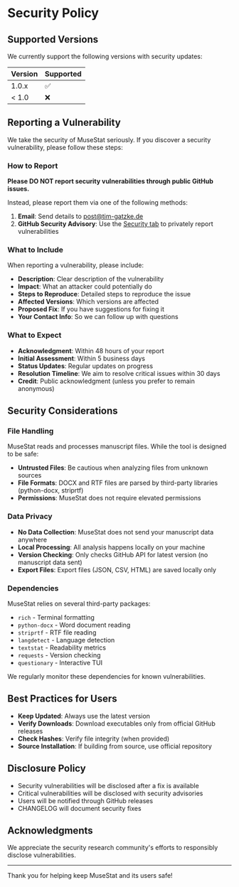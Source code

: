 # Security Policy

## Supported Versions

We currently support the following versions with security updates:

| Version | Supported          |
| ------- | ------------------ |
| 1.0.x   | :white_check_mark: |
| < 1.0   | :x:                |

## Reporting a Vulnerability

We take the security of MuseStat seriously. If you discover a security vulnerability, please follow these steps:

### How to Report

**Please DO NOT report security vulnerabilities through public GitHub issues.**

Instead, please report them via one of the following methods:

1. **Email**: Send details to [post@tim-gatzke.de](mailto:post@tim-gatzke.de)
2. **GitHub Security Advisory**: Use the [Security tab](https://github.com/Tfc538/MuseStat/security/advisories) to privately report vulnerabilities

### What to Include

When reporting a vulnerability, please include:

- **Description**: Clear description of the vulnerability
- **Impact**: What an attacker could potentially do
- **Steps to Reproduce**: Detailed steps to reproduce the issue
- **Affected Versions**: Which versions are affected
- **Proposed Fix**: If you have suggestions for fixing it
- **Your Contact Info**: So we can follow up with questions

### What to Expect

- **Acknowledgment**: Within 48 hours of your report
- **Initial Assessment**: Within 5 business days
- **Status Updates**: Regular updates on progress
- **Resolution Timeline**: We aim to resolve critical issues within 30 days
- **Credit**: Public acknowledgment (unless you prefer to remain anonymous)

## Security Considerations

### File Handling

MuseStat reads and processes manuscript files. While the tool is designed to be safe:

- **Untrusted Files**: Be cautious when analyzing files from unknown sources
- **File Formats**: DOCX and RTF files are parsed by third-party libraries (python-docx, striprtf)
- **Permissions**: MuseStat does not require elevated permissions

### Data Privacy

- **No Data Collection**: MuseStat does not send your manuscript data anywhere
- **Local Processing**: All analysis happens locally on your machine
- **Version Checking**: Only checks GitHub API for latest version (no manuscript data sent)
- **Export Files**: Export files (JSON, CSV, HTML) are saved locally only

### Dependencies

MuseStat relies on several third-party packages:
- `rich` - Terminal formatting
- `python-docx` - Word document reading
- `striprtf` - RTF file reading
- `langdetect` - Language detection
- `textstat` - Readability metrics
- `requests` - Version checking
- `questionary` - Interactive TUI

We regularly monitor these dependencies for known vulnerabilities.

## Best Practices for Users

- **Keep Updated**: Always use the latest version
- **Verify Downloads**: Download executables only from official GitHub releases
- **Check Hashes**: Verify file integrity (when provided)
- **Source Installation**: If building from source, use official repository

## Disclosure Policy

- Security vulnerabilities will be disclosed after a fix is available
- Critical vulnerabilities will be disclosed with security advisories
- Users will be notified through GitHub releases
- CHANGELOG will document security fixes

## Acknowledgments

We appreciate the security research community's efforts to responsibly disclose vulnerabilities.

---

Thank you for helping keep MuseStat and its users safe!

